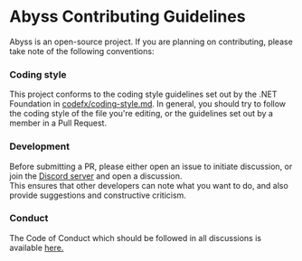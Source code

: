 # Abyss Contributing Guidelines
Abyss is an open-source project. If you are planning on contributing, please take note of the following conventions:

### Coding style
This project conforms to the coding style guidelines set out by the .NET Foundation in [codefx/coding-style.md](https://github.com/dotnet/corefx/blob/master/Documentation/coding-guidelines/coding-style.md).
In general, you should try to follow the coding style of the file you're editing, or the guidelines set out by a member in a Pull Request.

### Development
Before submitting a PR, please either open an issue to initiate discussion, or join the [Discord server](https://discord.gg/RsRps9M) and open a discussion.  
This ensures that other developers can note what you want to do, and also provide suggestions and constructive criticism.

### Conduct
The Code of Conduct which should be followed in all discussions is available [here.](https://github.com/abyssal512/Abyss/blob/master/CODE_OF_CONDUCT.md)
